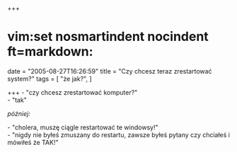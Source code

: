 +++
# vim:set nosmartindent nocindent ft=markdown:
date = "2005-08-27T16:26:59"
title = "Czy chcesz teraz zrestartować system?"
tags = [ "że jak?", ]

+++
\- "czy chcesz zrestartować komputer?"  
\- "tak"  

_później:_

\- "cholera, muszę ciągle restartować te windowsy!"  
\- "nigdy nie byłeś zmuszany do restartu, zawsze byłeś pytany czy chciałeś i
mówiłeś że TAK!"
<!--more-->

